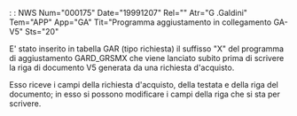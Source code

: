  :  : NWS Num="000175" Date="19991207" Rel="" Atr="G .Galdini" Tem="APP" App="GA" Tit="Programma aggiustamento in collegamento GA-V5" Sts="20"

E' stato inserito in tabella GAR (tipo richiesta) il suffisso "X" del programma di aggiustamento GARD_GRSMX che viene lanciato subito prima di scrivere la riga di documento V5 generata da una richiesta d'acquisto.

Esso riceve i campi della richiesta d'acquisto, della testata e della riga del documento; in esso si possono modificare i campi della riga che si sta per scrivere.


